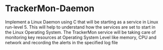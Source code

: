 # TrackerMon-Daemon
Implement a Linux Daemon using C that will be starting as a service in Linux run-level 5. This will help  to understand how the services are set to start in the Linux Operating System.  The TrackerMon  service will be taking care of monitoring key resources at Operating System Level like memory, CPU  and network and recording the alerts in the specified log file
